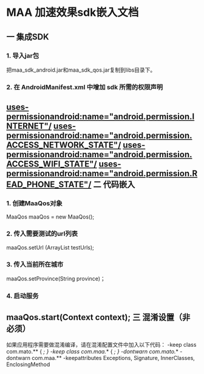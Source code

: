 MAA 加速效果sdk嵌入文档
=======================
一		集成SDK
---------------
### 1. 导入jar包
把maa_sdk_android.jar和maa_sdk_qos.jar复制到libs目录下。
### 2. 在 AndroidManifest.xml 中增加 sdk 所需的权限声明
<uses-permissionandroid:name="android.permission.INTERNET"/> 
<uses-permissionandroid:name="android.permission.ACCESS_NETWORK_STATE"/> 
<uses-permissionandroid:name="android.permission.ACCESS_WIFI_STATE"/> 
<uses-permissionandroid:name="android.permission.READ_PHONE_STATE"/>  <uses-permission android:name="android.permission.ACCESS_FINE_LOCATION"/>
二		代码嵌入
----------------
### 1. 创建MaaQos对象
MaaQos maaQos = new MaaQos();
### 2. 传入需要测试的url列表
maaQos.setUrl (ArrayList<String>  testUrls);
### 3. 传入当前所在城市
maaQos.setProvince(String  province)；
### 4. 启动服务
maaQos.start(Context  context);
三		混淆设置（非必须）
-------------------------
如果应用程序需要做混淆编译，请在混淆配置文件中加入以下代码：		-keep class com.mato.** { *; }		 -keep class com.maa.** { *; }		-dontwarn com.mato.**		 -dontwarn com.maa.**		-keepattributes Exceptions, Signature, InnerClasses, EnclosingMethod		  
